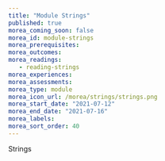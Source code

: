 ```yaml
---
title: "Module Strings"
published: true
morea_coming_soon: false
morea_id: module-strings
morea_prerequisites:
morea_outcomes:
morea_readings:
   - reading-strings
morea_experiences:
morea_assessments:
morea_type: module
morea_icon_url: /morea/strings/strings.png
morea_start_date: "2021-07-12"
morea_end_date: "2021-07-16"
morea_labels:
morea_sort_order: 40
---
```


Strings
